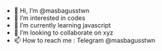 - 👋 Hi, I’m @masbagusstwn
- 👀 I’m interested in codes
- 🌱 I’m currently learning javascript
- 💞️ I’m looking to collaborate on xyz
- 📫 How to reach me : Telegram @masbagusstwn

<!---
masbagusstwn/masbagusstwn is a ✨ special ✨ repository because its `README.md` (this file) appears on your GitHub profile.
You can click the Preview link to take a look at your changes.
--->
